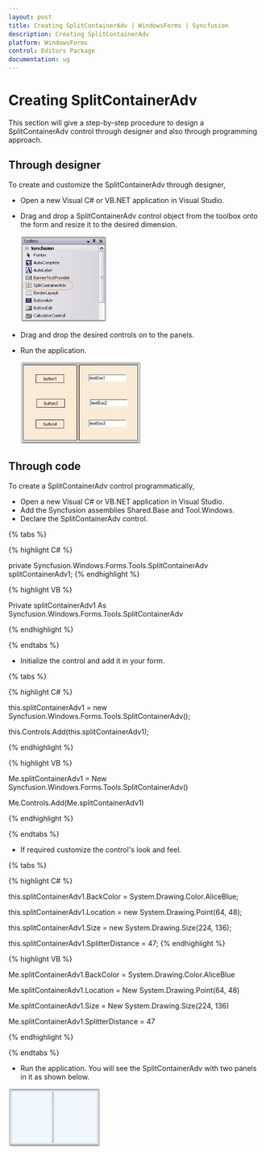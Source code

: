 ```yaml
---
layout: post
title: Creating SplitContainerAdv | WindowsForms | Syncfusion
description: Creating SplitContainerAdv
platform: WindowsForms
control: Editors Package
documentation: ug
---
```


# Creating SplitContainerAdv

This section will give a step-by-step procedure to design a SplitContainerAdv control through designer and also through programming approach.

## Through designer

To create and customize the SplitContainerAdv through designer,

* Open a new Visual C# or VB.NET application in Visual Studio.
* Drag and drop a SplitContainerAdv control object from the toolbox onto the form and resize it to the desired dimension.

  ![](SplitContainerAdv-Images/Overview_img392.jpeg)


* Drag and drop the desired controls on to the panels.
* Run the application.

  ![](SplitContainerAdv-Images/Overview_img393.jpeg)


## Through code

To create a SplitContainerAdv control programmatically,

* Open a new Visual C# or VB.NET application in Visual Studio.
* Add the Syncfusion assemblies Shared.Base and Tool.Windows.
* Declare the SplitContainerAdv control.

{% tabs %}

{% highlight C# %}





private Syncfusion.Windows.Forms.Tools.SplitContainerAdv splitContainerAdv1;
{% endhighlight %}





{% highlight VB %}


Private splitContainerAdv1 As Syncfusion.Windows.Forms.Tools.SplitContainerAdv


{% endhighlight %}

{% endtabs %}

* Initialize the control and add it in your form.

{% tabs %}

{% highlight C# %}





this.splitContainerAdv1 = new Syncfusion.Windows.Forms.Tools.SplitContainerAdv();

this.Controls.Add(this.splitContainerAdv1);

{% endhighlight %}




{% highlight VB %}

Me.splitContainerAdv1 = New Syncfusion.Windows.Forms.Tools.SplitContainerAdv()

Me.Controls.Add(Me.splitContainerAdv1)

{% endhighlight %}

{% endtabs %}

* If required customize the control's look and feel.

{% tabs %}

{% highlight C# %}



this.splitContainerAdv1.BackColor = System.Drawing.Color.AliceBlue;

this.splitContainerAdv1.Location = new System.Drawing.Point(64, 48);

this.splitContainerAdv1.Size = new System.Drawing.Size(224, 136);

this.splitContainerAdv1.SplitterDistance = 47;
{% endhighlight %}




{% highlight VB %}



Me.splitContainerAdv1.BackColor = System.Drawing.Color.AliceBlue

Me.splitContainerAdv1.Location = New System.Drawing.Point(64, 48)

Me.splitContainerAdv1.Size = New System.Drawing.Size(224, 136)

Me.splitContainerAdv1.SplitterDistance = 47

{% endhighlight %}

{% endtabs %}

* Run the application. You will see the SplitContainerAdv with two panels in it as shown below.

 ![](SplitContainerAdv-Images/Overview_img394.jpeg)

